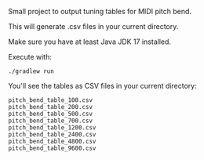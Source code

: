 Small project to output tuning tables for MIDI pitch bend.

This will generate .csv files in your current directory.

Make sure you have at least Java JDK 17 installed.

Execute with:

```shell
./gradlew run
```

You'll see the tables as CSV files in your current directory:

```
pitch_bend_table_100.csv
pitch_bend_table_200.csv
pitch_bend_table_500.csv
pitch_bend_table_700.csv
pitch_bend_table_1200.csv
pitch_bend_table_2400.csv
pitch_bend_table_4800.csv
pitch_bend_table_9600.csv
```